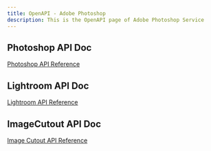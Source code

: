 ```yaml
---
title: OpenAPI - Adobe Photoshop
description: This is the OpenAPI page of Adobe Photoshop Service
---
```


## Photoshop API Doc
[Photoshop API Reference](https://adobedocs.github.io/photoshop-api-docs-pre-release/#api-Photoshop)

## Lightroom API Doc
[Lightroom API Reference](https://adobedocs.github.io/photoshop-api-docs-pre-release/#api-Lightroom)


## ImageCutout API Doc
[Image Cutout API Reference](https://adobedocs.github.io/photoshop-api-docs-pre-release/#api-Sensei)
